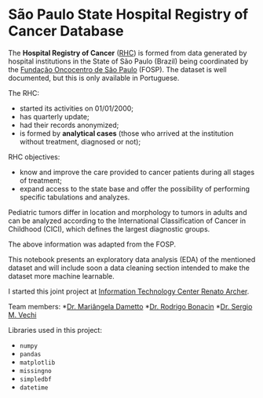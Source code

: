 #  São Paulo State Hospital Registry of Cancer Database

The **Hospital Registry of Cancer** ([RHC](http://www.fosp.saude.sp.gov.br/publicacoes/acessobancodados)) is formed from data generated by hospital institutions in the State of São Paulo (Brazil) being coordinated by the [Fundação Oncocentro de São Paulo](http://www.fosp.saude.sp.gov.br/) (FOSP). The dataset is well documented, but this is only available in Portuguese.

The RHC:
* started its activities on 01/01/2000;
* has quarterly update;
* had their records anonymized;
* is formed by **analytical cases** (those who arrived at the institution without treatment, diagnosed or not);

RHC objectives: 
* know and improve the care provided to cancer patients during all stages of treatment;
* expand access to the state base and offer the possibility of performing specific tabulations and analyzes.

Pediatric tumors differ in location and morphology to tumors in adults and can be analyzed according to the International Classification of Cancer in Childhood (CICI), which defines the largest diagnostic groups.

The above information was adapted from the FOSP.

This notebook presents an exploratory data analysis (EDA) of the mentioned dataset and will include soon a data cleaning section intended to make the dataset more machine learnable.

I started this joint project at [Information Technology Center Renato Archer](https://www.cti.gov.br/). 

Team members:
*[Dr. Mariângela Dametto](https://www.linkedin.com/in/mariangela-dametto-16368644/)
*[Dr. Rodrigo Bonacin](https://www.linkedin.com/in/rodrigobonacin/)
*[Dr. Sergio M. Vechi](www.linkedin.com/in/sergiovechi)

Libraries used in this project:
* `numpy`
* `pandas`
* `matplotlib`
* `missingno`
* `simpledbf`
* `datetime`
